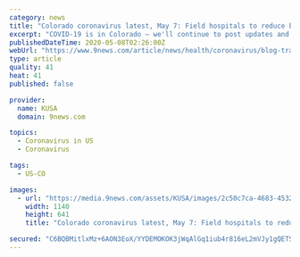 ```yaml
---
category: news
title: "Colorado coronavirus latest, May 7: Field hospitals to reduce bed capacity, will remain on standby"
excerpt: "COVID-19 is in Colorado — we'll continue to post updates and headlines on how Colorado is being affected by the coronavirus."
publishedDateTime: 2020-05-08T02:26:00Z
webUrl: "https://www.9news.com/article/news/health/coronavirus/blog-tracking-coronavirus-updates-denver-colorado/73-a66ff814-64ef-4670-8891-6fb6bff8d510"
type: article
quality: 41
heat: 41
published: false

provider:
  name: KUSA
  domain: 9news.com

topics:
  - Coronavirus in US
  - Coronavirus

tags:
  - US-CO

images:
  - url: "https://media.9news.com/assets/KUSA/images/2c50c7ca-4683-4532-af32-efbfacba3a37/2c50c7ca-4683-4532-af32-efbfacba3a37_1140x641.png"
    width: 1140
    height: 641
    title: "Colorado coronavirus latest, May 7: Field hospitals to reduce bed capacity, will remain on standby"

secured: "C6BQBMitlxMz+6AON3EoX/YYDEMOKOK3jWqAlGq1iub4r816eL2mVJy1gQETS7zRrvOJFZU6NEUoapyW3NbFwzPq53c+st0GF03ct2wwQ/VkFkjyjJQwILrPQtVgByu6E9/Iqh544T9S+A/vN8UIN/MICkdsFQyt+/R6f7AA5HCdVGIW1rgRC0cNFIWWdPmrzRAaMbAa6FuDvY8hazr9+WaoVfVkg9Y1EnoqRy9wW15TBVQSagrdIcTuar0Kocc1gQbsmx+3JQR7Qi/3Ex18yWfM2kpsD0hPOt//BPenDSs/FpmOE5zLklUTVTSNfjO3;HyxpnqnvP8g0VNAaZVKKuw=="
---
```


